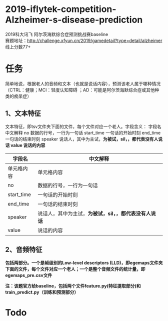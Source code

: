 # 2019-iflytek-competition-Alzheimer-s-disease-prediction
2019科大讯飞 阿尔茨海默综合症预测挑战赛baseline  
赛题地址：http://challenge.xfyun.cn/2019/gamedetail?type=detail/alzheimer  
线上分数77+
# 任务  
简单地说，根据老人的音频和文本（也就是说话内容），预测该老人属于哪种情况（CTRL：健康；MCI：轻度认知障碍
；AD：可能是阿尔茨海默综合症或其他种类的痴呆症）  
## 1、文本特征  
文本特征，即tsv文件夹下面的文件，每个文件对应一个老人。字段含义：
字段名	中文解释
no	数据的行号，一行为一句话
start_time	一句话的开始时刻
end_time	一句话的结束时刻
speaker	说话人，其中<A>为主试，<B>为被试，sil，<DEAF>，<NOISE>都代表没有人说话
value	说话的内容  

字段名  | 中文解释  |
---- | ----- | 
单元格内容  | 单元格内容 |
no	 | 数据的行号，一行为一句话
start_time	|一句话的开始时刻
end_time	|一句话的结束时刻
speaker	|说话人，其中<A>为主试，<B>为被试，sil，<DEAF>，<NOISE>都代表没有人说话
value	|说话的内容 

## 2、音频特征  
包括两部分。一个是帧级别的Low-level descriptors (LLD)，即egemaps文件夹下面的文件，每个文件对应一个老人；一个是整个音频文件的统计量，即egemaps_pre.csv文件  

注：该题官方给baseline，包括两个文件feature.py(特征提取部分)和train_predict.py（训练和预测部分）
# Todo  
